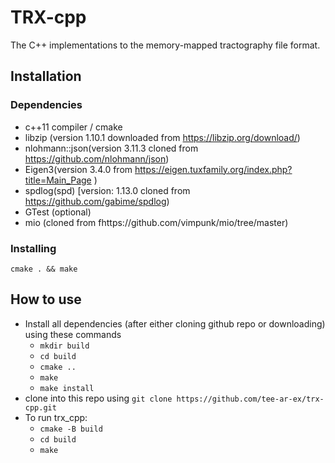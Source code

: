 # TRX-cpp

The C++ implementations to the memory-mapped tractography file format.

## Installation

### Dependencies

- c++11 compiler / cmake
- libzip (version 1.10.1 downloaded from https://libzip.org/download/)
- nlohmann::json(version 3.11.3 cloned from https://github.com/nlohmann/json)
- Eigen3(version 3.4.0 from https://eigen.tuxfamily.org/index.php?title=Main_Page )
- spdlog(spd) [version: 1.13.0 cloned from https://github.com/gabime/spdlog)
- GTest (optional)
- mio (cloned from fhttps://github.com/vimpunk/mio/tree/master)

### Installing

`cmake . && make`

## How to use

* Install all dependencies (after either cloning github repo or downloading) using these commands
  * `mkdir build`
  * `cd build`
  * `cmake ..`
  * `make`
  * `make install`
* clone into this repo using `git clone https://github.com/tee-ar-ex/trx-cpp.git`
* To run trx_cpp:
  * `cmake -B build`
  * `cd build`
  * `make`
